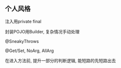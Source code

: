 ‍

## 个人风格

注入用private final

封装POJO用Builder, 复杂情况手动处理

@SneakyThrows

@Get/Set, NoArg, AllArg

在进入方法前, 提升一部分的判断逻辑, 能短路的先短路出去

‍
